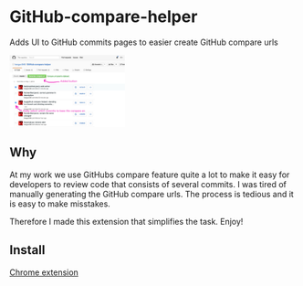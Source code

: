 # GitHub-compare-helper
Adds UI to GitHub commits pages to easier create GitHub compare urls

<img src="/screenshot with instructions.jpg" alt="" style="max-width:40%;">

## Why

At my work we use GitHubs compare feature quite a lot to make it easy for developers to review code that consists of several commits. I was tired of manually generating the GitHub compare urls. The process is tedious and it is easy to make misstakes.

Therefore I made this extension that simplifies the task. Enjoy!

## Install

<a href="https://chrome.google.com/webstore/detail/github-compare-helper/cioiakfpohjbldapjdenhmdenmdcdigd">Chrome extension</a>
